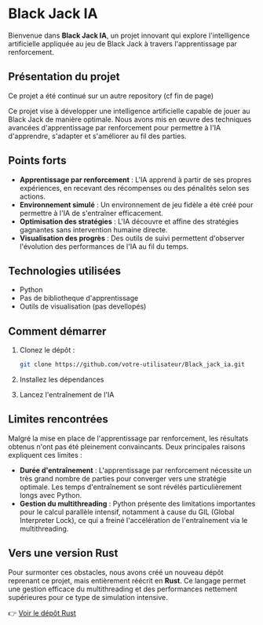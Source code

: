 # Black Jack IA

Bienvenue dans **Black Jack IA**, un projet innovant qui explore l'intelligence artificielle appliquée au jeu de Black Jack à travers l'apprentissage par renforcement.

## Présentation du projet

Ce projet a été continué sur un autre repository (cf fin de page)

Ce projet vise à développer une intelligence artificielle capable de jouer au Black Jack de manière optimale. Nous avons mis en œuvre des techniques avancées d'apprentissage par renforcement pour permettre à l'IA d'apprendre, s'adapter et s'améliorer au fil des parties.

## Points forts

- **Apprentissage par renforcement** : L'IA apprend à partir de ses propres expériences, en recevant des récompenses ou des pénalités selon ses actions.
- **Environnement simulé** : Un environnement de jeu fidèle a été créé pour permettre à l'IA de s'entraîner efficacement.
- **Optimisation des stratégies** : L'IA découvre et affine des stratégies gagnantes sans intervention humaine directe.
- **Visualisation des progrès** : Des outils de suivi permettent d'observer l'évolution des performances de l'IA au fil du temps.

## Technologies utilisées

- Python 
- Pas de bibliotheque d'apprentissage
- Outils de visualisation (pas devellopés)

## Comment démarrer

1. Clonez le dépôt :
   ```bash
   git clone https://github.com/votre-utilisateur/Black_jack_ia.git
   ```
2. Installez les dépendances 

3. Lancez l'entraînement de l'IA 

## Limites rencontrées

Malgré la mise en place de l'apprentissage par renforcement, les résultats obtenus n'ont pas été pleinement convaincants. Deux principales raisons expliquent ces limites :

- **Durée d'entraînement** : L'apprentissage par renforcement nécessite un très grand nombre de parties pour converger vers une stratégie optimale. Les temps d'entraînement se sont révélés particulièrement longs avec Python.
- **Gestion du multithreading** : Python présente des limitations importantes pour le calcul parallèle intensif, notamment à cause du GIL (Global Interpreter Lock), ce qui a freiné l'accélération de l'entraînement via le multithreading.

## Vers une version Rust

Pour surmonter ces obstacles, nous avons créé un nouveau dépôt reprenant ce projet, mais entièrement réécrit en **Rust**. Ce langage permet une gestion efficace du multithreading et des performances nettement supérieures pour ce type de simulation intensive.

👉 [Voir le dépôt Rust](lien_vers_le_repo_rust)

